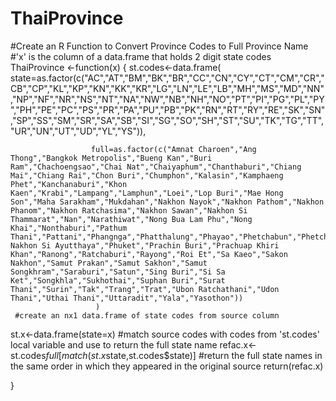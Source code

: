 # ThaiProvince
#Create an R Function to Convert Province Codes to Full Province Name 
#'x' is the column of a data.frame that holds 2 digit state codes
ThaiProvince <-function(x) {
  st.codes<-data.frame(
                  state=as.factor(c("AC","AT","BM","BK","BR","CC","CN","CY","CT","CM","CR","CB","CP","KL","KP","KN","KK","KR","LG","LN","LE","LB","MH","MS","MD","NN","NP","NF","NR","NS","NT","NA","NW","NB","NH","NO","PT","PI","PG","PL","PY","PH","PE","PC","PS","PR","PA","PU","PB","PK","RN","RT","RY","RE","SK","SN","SP","SS","SM","SR","SA","SB","SI","SG","SO","SH","ST","SU","TK","TG","TT","UR","UN","UT","UD","YL","YS")),
                  
                      full=as.factor(c("Amnat Charoen","Ang Thong","Bangkok Metropolis","Bueng Kan","Buri Ram","Chachoengsao","Chai Nat","Chaiyaphum","Chanthaburi","Chiang Mai","Chiang Rai","Chon Buri","Chumphon","Kalasin","Kamphaeng Phet","Kanchanaburi","Khon Kaen","Krabi","Lampang","Lamphun","Loei","Lop Buri","Mae Hong Son","Maha Sarakham","Mukdahan","Nakhon Nayok","Nakhon Pathom","Nakhon Phanom","Nakhon Ratchasima","Nakhon Sawan","Nakhon Si Thammarat","Nan","Narathiwat","Nong Bua Lam Phu","Nong Khai","Nonthaburi","Pathum Thani","Pattani","Phangnga","Phatthalung","Phayao","Phetchabun","Phetchaburi","Phichit","Phitsanulok","Phrae","Phra Nakhon Si Ayutthaya","Phuket","Prachin Buri","Prachuap Khiri Khan","Ranong","Ratchaburi","Rayong","Roi Et","Sa Kaeo","Sakon Nakhon","Samut Prakan","Samut Sakhon","Samut Songkhram","Saraburi","Satun","Sing Buri","Si Sa Ket","Songkhla","Sukhothai","Suphan Buri","Surat Thani","Surin","Tak","Trang","Trat","Ubon Ratchathani","Udon Thani","Uthai Thani","Uttaradit","Yala","Yasothon"))
                       )
     #create an nx1 data.frame of state codes from source column
  st.x<-data.frame(state=x)
     #match source codes with codes from 'st.codes' local variable and use to return the full state name
  refac.x<-st.codes$full[match(st.x$state,st.codes$state)]
     #return the full state names in the same order in which they appeared in the original source
  return(refac.x)
 
}
